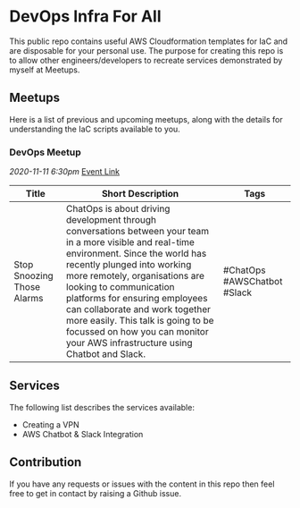 # DevOps Infra For All

This public repo contains useful AWS Cloudformation templates for IaC and are disposable for your personal use. The purpose for creating this repo is to allow other engineers/developers to recreate services demonstrated by myself at Meetups.

## Meetups

Here is a list of previous and upcoming meetups, along with the details for understanding the IaC scripts available to you.

### DevOps Meetup
*2020-11-11 6:30pm*
[Event Link](https://www.meetup.com/DevOps-Manchester/events/273798368/)

| Title | Short Description | Tags |
| ----- | ----------------- | ---- |
| Stop Snoozing Those Alarms | ChatOps is about driving development through conversations between your team in a more visible and real-time environment. Since the world has recently plunged into working more remotely, organisations are looking to communication platforms for ensuring employees can collaborate and work together more easily. This talk is going to be focussed on how you can monitor your AWS infrastructure using Chatbot and Slack. | #ChatOps #AWSChatbot #Slack |

## Services
The following list describes the services available:

- Creating a VPN
- AWS Chatbot & Slack Integration

## Contribution

If you have any requests or issues with the content in this repo then feel free to get in contact by raising a Github issue.
